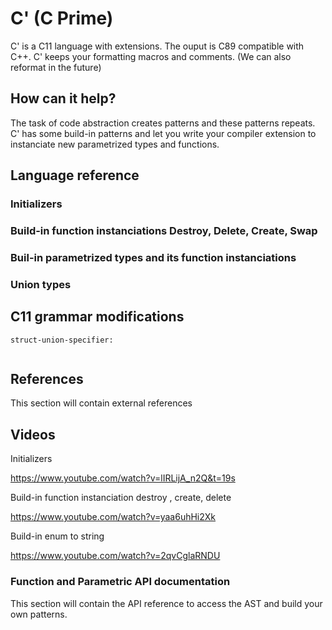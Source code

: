 # C' (C Prime)

C' is a C11 language with extensions. 
The ouput is C89 compatible with C++. 
C' keeps your formatting macros and comments. (We can also reformat in the future)

## How can it help?

The task of code abstraction creates patterns and these patterns repeats.
C' has some build-in patterns and let you write your compiler extension to instanciate new parametrized types and functions.

## Language reference

### Initializers

### Build-in function instanciations Destroy, Delete, Create, Swap

### Buil-in parametrized types and its function instanciations

### Union types


## C11 grammar modifications

```
struct-union-specifier:
 
```



## References
This section will contain external references

## Videos

Initializers

https://www.youtube.com/watch?v=lIRLijA_n2Q&t=19s


Build-in function instanciation destroy , create, delete

https://www.youtube.com/watch?v=yaa6uhHi2Xk

Build-in enum to string

https://www.youtube.com/watch?v=2qvCglaRNDU

### Function and Parametric API documentation
This section will contain the API reference to access the AST and build your own patterns.



